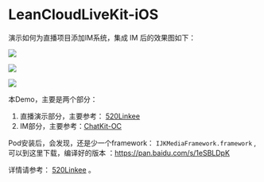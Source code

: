 # LeanCloudLiveKit-iOS

演示如何为直播项目添加IM系统，集成 IM 后的效果图如下：

![](http://ww2.sinaimg.cn/large/72f96cbajw1f7q9sn89lzg20nl0l9b2a.gif)

![](http://ww2.sinaimg.cn/large/72f96cbajw1f7q9sdezf9g20nl0l9kjn.gif)

![](http://ww1.sinaimg.cn/large/72f96cbajw1f7q8zdrdpgg20nl0km7wk.gif)


本Demo，主要是两个部分：

 1. 直播演示部分，主要参考： [520Linkee](https://github.com/GrayJIAXU/520Linkee)   
 2. IM部分，主要参考：[ChatKit-OC](https://github.com/leancloud/ChatKit-OC) 


Pod安装后，会发现，还是少一个framework： `IJKMediaFramework.framework` , 可以到这里下载，编译好的版本 ：https://pan.baidu.com/s/1eSBLDpK

详情请参考： [520Linkee](https://github.com/GrayJIAXU/520Linkee)   。

